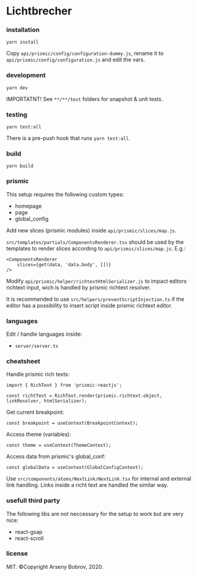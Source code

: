 # Lichtbrecher

### installation
```yarn install```

Copy ```api/prismic/config/configuration-dummy.js```, rename it to ```api/prismic/config/configuration.js``` and edit the vars.


### development
```yarn dev```

IMPORTATNT! See ```**/**/test``` folders for snapshot & unit tests.


### testing
```yarn test:all```

There is a pre-push hook that runs ```yarn test:all```.


### build
```yarn build```


### prismic
This setup requires the following custom types:

- homepage
- page
- global_config

Add new slices (prismic modules) inside ```api/prismic/slices/map.js```.

```src/templates/partials/ComponentsRenderer.tsx``` should be used by the templates to render slices according to ```api/prismic/slices/map.js```.
E.g.: 
```
<ComponentsRenderer
    slices={get(data, 'data.body', [])}
/>
```

Modify ```api/prismic/helper/richtextHtmlSerializer.js``` to impact editors richtext input, wich is handled by prismic richtext resolver.

It is recommended to use ```src/helpers/preventScriptInjection.ts``` if the editor has a possibility to insert script inside prismic richtext editor.



### languages
Edit / handle languages inside:

- ```server/server.ts```



### cheatsheet
Handle prismic rich texts:

```import { RichText } from 'prismic-reactjs';```

```const richtText = RichText.render(prismic.richtext.object, linkResolver, htmlSerializer);```

Get current breakpoint:

```const breakpoint = useContext(BreakpointContext);```

Access theme (variables):

```const theme = useContext(ThemeContext);```

Access data from prismic's global_conf:

```const globalData = useContext(GlobalConfigContext);```

Use ```src/components/atoms/NextLink/NextLink.tsx``` for internal and external link handling.
Links inside a richt text are handled the similar way.


### usefull third party
The following libs are not neccessary for the setup to work but are very nice:

- react-gsap
- react-scroll


### license
MIT. ©Copyright Arseny Bobrov, 2020.
